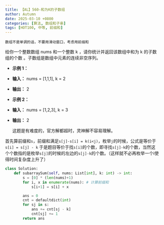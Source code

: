 ```yaml
---
title: 【AL】560-和为K的子数组
author: Autumn
date: 2025-03-10 +0800
categories: [算法, 数组和子串]
tags: [HOT100, 中等, 前缀和]
---
```


	数组不是单调的话，不要用滑动窗口，考虑用前缀和

给你一个整数数组 nums 和一个整数 k ，请你统计并返回该数组中和为 k 的子数组的个数 。子数组是数组中元素的连续非空序列。

- **示例 1：**
- **输入：** nums = [1,1,1], k = 2
- **输出：** 2

- **示例 2：**
- **输入：** nums = [1,2,3], k = 3
- **输出：** 2

	这题是有难度的，官方解都超时，灵神解不容易理解。

首先算前缀和`s`，前缀和满足`s[j]-s[i] = k(i<j)`，枚举`j`的时候，公式是等价于`s[i] = s[j] - k`
于是题目等价于找`s[i]`的个数，即寻找`s[j]-k`的个数，当然这个个数指的是枚举`s[j]`的时候的左边的`s[j]-k`的个数。（这样就不必再枚举一个i使得时间复杂度上升了）

```Python
class Solution:
    def subarraySum(self, nums: List[int], k: int) -> int:
        s = [0] * (len(nums)+1)
        for i, x in enumerate(nums): # 计算前缀和
            s[i+1] = s[i] + x

        ans = 0
        cnt = defaultdict(int)
        for sj in s:
            ans += cnt[sj - k]
            cnt[sj] += 1
        return ans 
```